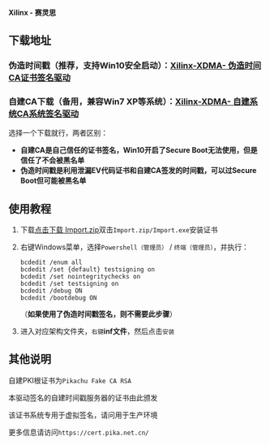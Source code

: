 #### Xilinx - 赛灵思

## 下载地址

### 伪造时间戳（推荐，支持Win10安全启动）：[Xilinx-XDMA- 伪造时间CA证书签名驱动](https://github.com/PIKACHUIM/Drivers/raw/main/Xilinx/XDMA-Fake.zip)

### 自建CA下载（备用，兼容Win7 XP等系统）：[Xilinx-XDMA- 自建系统CA系统签名驱动](https://github.com/PIKACHUIM/Drivers/raw/main/Xilinx/XDMA-Pika.zip)

选择一个下载就行，两者区别：

- **自建CA是自己信任的证书签名，Win10开启了Secure Boot无法使用，但是信任了不会被黑名单**
- **伪造时间戳是利用泄漏EV代码证书和自建CA签发的时间戳，可以过Secure Boot但可能被黑名单**

## 使用教程

1. 下载[点击下载 Import.zip](https://github.com/PIKACHUIM/Drivers/raw/main/Import.zip)双击`Import.zip/Import.exe`安装证书

2. 右键Windows菜单，选择`Powershell（管理员）` / `终端（管理员）`，并执行：

   ```
   bcdedit /enum all
   bcdedit /set {default} testsigning on
   bcdedit /set nointegritychecks on
   bcdedit /set testsigning on
   bcdedit /debug ON
   bcdedit /bootdebug ON
   ```

   （**如果使用了伪造时间戳签名，则不需要此步骤**）

3. 进入对应架构文件夹，`右键`**inf文件**，然后点击`安装`

## 其他说明

自建PKI根证书为`Pikachu Fake CA RSA`

本驱动签名的自建时间戳服务器的证书由此颁发

该证书系统专用于虚拟签名，请问用于生产环境

更多信息请访问`https://cert.pika.net.cn/`
